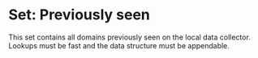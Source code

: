 # Set: Previously seen

This set contains all domains previously seen on the local data collector. Lookups must be fast and the data structure must be appendable.
